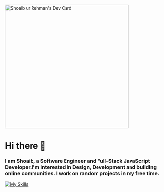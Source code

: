 

<!--
**shoaibur-rehman/shoaibur-rehman** is a ✨ _special_ ✨ repository because its `README.md` (this file) appears on your GitHub profile.

Here are some ideas to get you started:

- 🔭 I’m currently working on ...
- 🌱 I’m currently learning ...
- 👯 I’m looking to collaborate on ...
- 🤔 I’m looking for help with ...
- 💬 Ask me about ...
- 📫 How to reach me: ...
- 😄 Pronouns: ...
- ⚡ Fun fact: ...
-->
<a href="https://app.daily.dev/samKhan"><img src="https://api.daily.dev/devcards/3bbb82a22913422eb2eac518e64e16fe.png?r=a1l" width="400" alt="Shoaib ur Rehman's Dev Card"/></a>
# Hi there 👋
### I am Shoaib, a Software Engineer and Full-Stack JavaScript Developer.I'm interested in Design, Development and building online communities. I work on random projects in my free time.
[![My Skills](https://skillicons.dev/icons?i=js,html,css,wasm,cpp,c,py,rust,figma,kubernetes,aws,mongodb,kotlin,postgres,bash,bots,discord,docker,express,firebase,git,graphql,jquery,linux,materialui,nestjs,nextjs,nginx,nodejs,nuxtjs,vue,react,prisma,regex,svelte,tailwind,ts,vscode&perline=7)](https://skillicons.dev)
